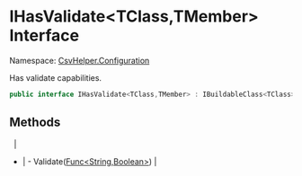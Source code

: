 # IHasValidate&lt;TClass,TMember&gt; Interface

Namespace: [CsvHelper.Configuration](/api/CsvHelper.Configuration)

Has validate capabilities.

```cs
public interface IHasValidate<TClass,TMember> : IBuildableClass<TClass>
```

## Methods
&nbsp; | &nbsp;
- | -
Validate([Func&lt;String,Boolean&gt;](https://docs.microsoft.com/en-us/dotnet/api/system.func`2)) | 
